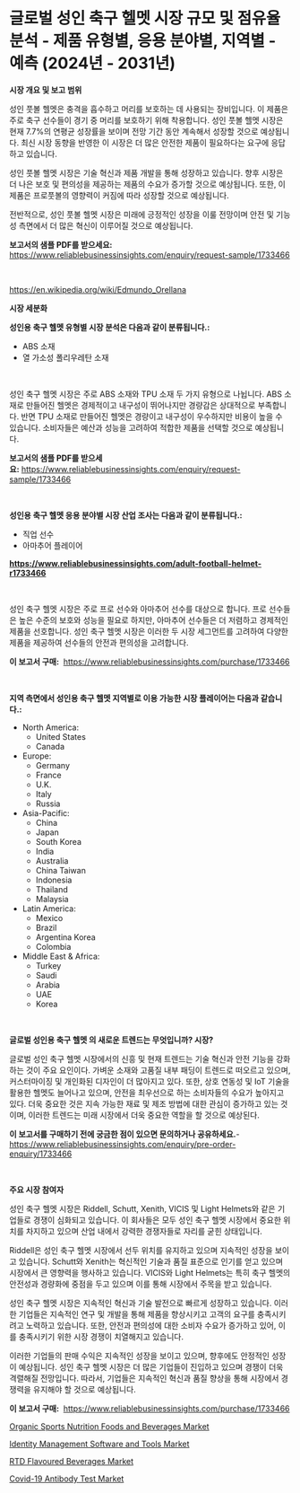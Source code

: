 <p><h1>글로벌 성인 축구 헬멧 시장 규모 및 점유율 분석 - 제품 유형별, 응용 분야별, 지역별 - 예측 (2024년 - 2031년)</h1></p><p><strong>시장 개요 및 보고 범위</strong></p>
<p><p>성인 풋볼 헬멧은 충격을 흡수하고 머리를 보호하는 데 사용되는 장비입니다. 이 제품은 주로 축구 선수들이 경기 중 머리를 보호하기 위해 착용합니다. 성인 풋볼 헬멧 시장은 현재 7.7%의 연평균 성장률을 보이며 전망 기간 동안 계속해서 성장할 것으로 예상됩니다. 최신 시장 동향을 반영한 이 시장은 더 많은 안전한 제품이 필요하다는 요구에 응답하고 있습니다.</p><p>성인 풋볼 헬멧 시장은 기술 혁신과 제품 개발을 통해 성장하고 있습니다. 향후 시장은 더 나은 보호 및 편의성을 제공하는 제품의 수요가 증가할 것으로 예상됩니다. 또한, 이 제품은 프로풋볼의 영향력이 커짐에 따라 성장할 것으로 예상됩니다.</p><p>전반적으로, 성인 풋볼 헬멧 시장은 미래에 긍정적인 성장을 이룰 전망이며 안전 및 기능성 측면에서 더 많은 혁신이 이루어질 것으로 예상됩니다.</p></p>
<p><strong>보고서의 샘플 PDF를 받으세요:</strong> <a href="https://www.reliablebusinessinsights.com/enquiry/request-sample/1733466">https://www.reliablebusinessinsights.com/enquiry/request-sample/1733466</a></p>
<p>&nbsp;</p>
<p><a href="https://en.wikipedia.org/wiki/Edmundo_Orellana">https://en.wikipedia.org/wiki/Edmundo_Orellana</a></p>
<p><strong>시장 세분화</strong></p>
<p><strong>성인용 축구 헬멧 유형별 시장 분석은 다음과 같이 분류됩니다.:</strong></p>
<p><ul><li>ABS 소재</li><li>열 가소성 폴리우레탄 소재</li></ul></p>
<p>&nbsp;</p>
<p><p>성인 축구 헬멧 시장은 주로 ABS 소재와 TPU 소재 두 가지 유형으로 나뉩니다. ABS 소재로 만들어진 헬멧은 경제적이고 내구성이 뛰어나지만 경량감은 상대적으로 부족합니다. 반면 TPU 소재로 만들어진 헬멧은 경량이고 내구성이 우수하지만 비용이 높을 수 있습니다. 소비자들은 예산과 성능을 고려하여 적합한 제품을 선택할 것으로 예상됩니다.</p></p>
<p><strong>보고서의 샘플 PDF를 받으세요:</strong>&nbsp;<a href="https://www.reliablebusinessinsights.com/enquiry/request-sample/1733466">https://www.reliablebusinessinsights.com/enquiry/request-sample/1733466</a></p>
<p>&nbsp;</p>
<p><strong> 성인용 축구 헬멧 응용 분야별 시장 산업 조사는 다음과 같이 분류됩니다.:</strong></p>
<p><ul><li>직업 선수</li><li>아마추어 플레이어</li></ul></p>
<p><strong><a href="https://www.reliablebusinessinsights.com/adult-football-helmet-r1733466">https://www.reliablebusinessinsights.com/adult-football-helmet-r1733466</a></strong></p>
<p>&nbsp;</p>
<p><p>성인 축구 헬멧 시장은 주로 프로 선수와 아마추어 선수를 대상으로 합니다. 프로 선수들은 높은 수준의 보호와 성능을 필요로 하지만, 아마추어 선수들은 더 저렴하고 경제적인 제품을 선호합니다. 성인 축구 헬멧 시장은 이러한 두 시장 세그먼트를 고려하여 다양한 제품을 제공하여 선수들의 안전과 편의성을 고려합니다.</p></p>
<p><strong>이 보고서 구매:</strong>&nbsp; <a href="https://www.reliablebusinessinsights.com/purchase/1733466">https://www.reliablebusinessinsights.com/purchase/1733466</a></p>
<p>&nbsp;</p>
<p><strong>지역 측면에서 성인용 축구 헬멧 지역별로 이용 가능한 시장 플레이어는 다음과 같습니다.:</strong></p>
<p><ul>
    <li>
        North America:
        <ul>
            <li>United States</li>
            <li>Canada</li>
        </ul>
    </li>
    <li>
        Europe:
        <ul>
            <li>Germany</li>
            <li>France</li>
            <li>U.K.</li>
            <li>Italy</li>
            <li>Russia</li>
        </ul>
    </li>
    <li>
        Asia-Pacific:
        <ul>
            <li>China</li>
            <li>Japan</li>
            <li>South Korea</li>
            <li>India</li>
            <li>Australia</li>
            <li>China Taiwan</li>
            <li>Indonesia</li>
            <li>Thailand</li>
            <li>Malaysia</li>
        </ul>
    </li>
    <li>
        Latin America:
        <ul>
            <li>Mexico</li>
            <li>Brazil</li>
            <li>Argentina Korea</li>
            <li>Colombia</li>
        </ul>
    </li>
    <li>
        Middle East & Africa:
        <ul>
            <li>Turkey</li>
            <li>Saudi</li>
            <li>Arabia</li>
            <li>UAE</li>
            <li>Korea</li>
        </ul>
    </li>
    </ul></p>
<p>&nbsp;</p>
<p><strong>글로벌 성인용 축구 헬멧 의 새로운 트렌드는 무엇입니까? 시장?</strong></p>
<p><p>글로벌 성인 축구 헬멧 시장에서의 신흥 및 현재 트렌드는 기술 혁신과 안전 기능을 강화하는 것이 주요 요인이다. 가벼운 소재와 고품질 내부 패딩이 트렌드로 떠오르고 있으며, 커스터마이징 및 개인화된 디자인이 더 많아지고 있다. 또한, 상호 연동성 및 IoT 기술을 활용한 헬멧도 늘어나고 있으며, 안전을 최우선으로 하는 소비자들의 수요가 높아지고 있다. 더욱 중요한 것은 지속 가능한 재료 및 제조 방법에 대한 관심이 증가하고 있는 것이며, 이러한 트렌드는 미래 시장에서 더욱 중요한 역할을 할 것으로 예상된다.</p></p>
<p><strong>이 보고서를 구매하기 전에 궁금한 점이 있으면 문의하거나 공유하세요.</strong>- <a href="https://www.reliablebusinessinsights.com/enquiry/pre-order-enquiry/1733466">https://www.reliablebusinessinsights.com/enquiry/pre-order-enquiry/1733466</a></p>
<p>&nbsp;</p>
<p><strong>주요 시장 참여자</strong></p>
<p><p>성인 축구 헬멧 시장은 Riddell, Schutt, Xenith, VICIS 및 Light Helmets와 같은 기업들로 경쟁이 심화되고 있습니다. 이 회사들은 모두 성인 축구 헬멧 시장에서 중요한 위치를 차지하고 있으며 산업 내에서 강력한 경쟁자들로 자리를 굳힌 상태입니다.</p><p>Riddell은 성인 축구 헬멧 시장에서 선두 위치를 유지하고 있으며 지속적인 성장을 보이고 있습니다. Schutt와 Xenith는 혁신적인 기술과 품질 표준으로 인기를 얻고 있으며 시장에서 큰 영향력을 행사하고 있습니다. VICIS와 Light Helmets는 특히 축구 헬멧의 안전성과 경량화에 중점을 두고 있으며 이를 통해 시장에서 주목을 받고 있습니다.</p><p>성인 축구 헬멧 시장은 지속적인 혁신과 기술 발전으로 빠르게 성장하고 있습니다. 이러한 기업들은 지속적인 연구 및 개발을 통해 제품을 향상시키고 고객의 요구를 충족시키려고 노력하고 있습니다. 또한, 안전과 편의성에 대한 소비자 수요가 증가하고 있어, 이를 충족시키기 위한 시장 경쟁이 치열해지고 있습니다.</p><p>이러한 기업들의 판매 수익은 지속적인 성장을 보이고 있으며, 향후에도 안정적인 성장이 예상됩니다. 성인 축구 헬멧 시장은 더 많은 기업들이 진입하고 있으며 경쟁이 더욱 격렬해질 전망입니다. 따라서, 기업들은 지속적인 혁신과 품질 향상을 통해 시장에서 경쟁력을 유지해야 할 것으로 예상됩니다.</p></p>
<p><strong>이 보고서 구매:</strong>&nbsp;&nbsp;<a href="https://www.reliablebusinessinsights.com/purchase/1733466">https://www.reliablebusinessinsights.com/purchase/1733466</a></p>
<p><p><a href="https://github.com/rontaybrewer02024/Market-Research-Report-List-1/blob/main/organic-sports-nutrition-foods-and-beverages-market.md">Organic Sports Nutrition Foods and Beverages Market</a></p><p><a href="https://issuu.com/reportprime-2/docs/identity-management-software-and-tools-market-size">Identity Management Software and Tools Market</a></p><p><a href="https://github.com/sarahterry458/Market-Research-Report-List-1/blob/main/rtd-flavoured-beverages-market.md">RTD Flavoured Beverages Market</a></p><p><a href="https://medium.com/@javooyce546456/global-covid-19-antibody-test-market-size-and-market-trends-analysis-by-regional-outlook-4b86b0592286">Covid-19 Antibody Test Market</a></p></p>